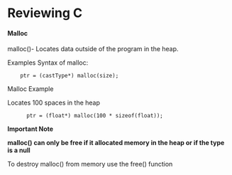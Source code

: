Reviewing C
================


#### Malloc 


malloc()- Locates data outside of the program in the heap. 

Examples Syntax of malloc:

        ptr = (castType*) malloc(size);
  
 Malloc Example
 
 Locates 100 spaces in the heap
 
          ptr = (float*) malloc(100 * sizeof(float));

**Important Note** 

 **malloc() can only be free if it allocated memory in the heap or if the type is a null**



To destroy malloc() from memory use the free() function
